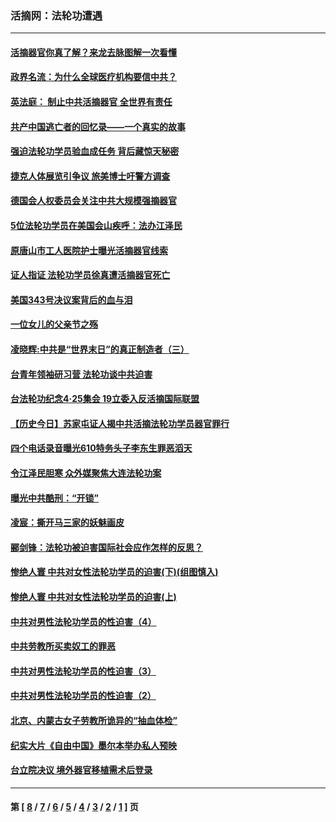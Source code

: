 ### 活摘网：法轮功遭遇
---
#### [活摘器官你真了解？来龙去脉图解一次看懂](../../pages/nf5881/n13013820.md?09190430) 
#### [政界名流：为什么全球医疗机构要信中共？](../../pages/nf5881/n11945479.md?09190430) 
#### [英法庭： 制止中共活摘器官 全世界有责任](../../pages/nf5881/n11330691.md?09190430) 
#### [共产中国逃亡者的回忆录——一个真实的故事](../../pages/nf5881/n10918649.md?09190430) 
#### [强迫法轮功学员验血成任务 背后藏惊天秘密](../../pages/nf5881/n4252384.md?09190430) 
#### [捷克人体展览引争议 旅美博士吁警方调查](../../pages/nf5881/n9429187.md?09190430) 
#### [德国会人权委员会关注中共大规模强摘器官](../../pages/nf5881/n8418950.md?09190430) 
#### [5位法轮功学员在美国会山疾呼：法办江泽民](../../pages/nf5881/n8101519.md?09190430) 
#### [原唐山市工人医院护士曝光活摘器官线索](../../pages/nf5881/n8076384.md?09190430) 
#### [证人指证 法轮功学员徐真遭活摘器官死亡](../../pages/nf5881/n8042467.md?09190430) 
#### [美国343号决议案背后的血与泪](../../pages/nf5881/n8020684.md?09190430) 
#### [一位女儿的父亲节之殇](../../pages/nf5881/n8014122.md?09190430) 
#### [凌晓辉:中共是“世界末日”的真正制造者（三）](../../pages/nf5881/n4210333.md?09190430) 
#### [台青年领袖研习营 法轮功谈中共迫害](../../pages/nf5881/n4141857.md?09190430) 
#### [台法轮功纪念4‧25集会 19立委入反活摘国际联盟](../../pages/nf5881/n4141821.md?09190430) 
#### [【历史今日】苏家屯证人揭中共活摘法轮功学员器官罪行](../../pages/nf5881/n4135912.md?09190430) 
#### [四个电话录音曝光610特务头子李东生罪恶滔天](../../pages/nf5881/n4040060.md?09190430) 
#### [令江泽民胆寒 众外媒聚焦大连法轮功案](../../pages/nf5881/n3932671.md?09190430) 
#### [曝光中共酷刑：“开锁”](../../pages/nf5881/n3889373.md?09190430) 
#### [凌宸：撕开马三家的妖魅画皮](../../pages/nf5881/n3849369.md?09190430) 
#### [郦剑锋：法轮功被迫害国际社会应作怎样的反思？](../../pages/nf5881/n3824560.md?09190430) 
#### [惨绝人寰 中共对女性法轮功学员的迫害(下)(组图慎入)](../../pages/nf5881/n3816285.md?09190430) 
#### [惨绝人寰 中共对女性法轮功学员的迫害(上)](../../pages/nf5881/n3815374.md?09190430) 
#### [中共对男性法轮功学员的性迫害（4）](../../pages/nf5881/n3769144.md?09190430) 
#### [中共劳教所买卖奴工的罪恶](../../pages/nf5881/n3769378.md?09190430) 
#### [中共对男性法轮功学员的性迫害（3）](../../pages/nf5881/n3768231.md?09190430) 
#### [中共对男性法轮功学员的性迫害（2）](../../pages/nf5881/n3767211.md?09190430) 
#### [北京、内蒙古女子劳教所诡异的“抽血体检”](../../pages/nf5881/n3753158.md?09190430) 
#### [纪实大片《自由中国》墨尔本举办私人预映](../../pages/nf5881/n3743337.md?09190430) 
#### [台立院决议 境外器官移植需术后登录](../../pages/nf5881/n3741520.md?09190430) 

---
#### 第 [ [8](./8.md?09190430) / [7](./7.md?09190430) / [6](./6.md?09190430) / [5](./5.md?09190430) / [4](./4.md?09190430) / [3](./3.md?09190430) / [2](./2.md?09190430) / [1](./1.md?09190430) ] 页
